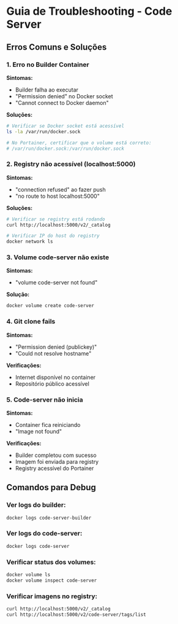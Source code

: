 # Guia de Troubleshooting - Code Server

## Erros Comuns e Soluções

### 1. Erro no Builder Container

**Sintomas:**
- Builder falha ao executar
- "Permission denied" no Docker socket
- "Cannot connect to Docker daemon"

**Soluções:**
```bash
# Verificar se Docker socket está acessível
ls -la /var/run/docker.sock

# No Portainer, certificar que o volume está correto:
# /var/run/docker.sock:/var/run/docker.sock
```

### 2. Registry não acessível (localhost:5000)

**Sintomas:**
- "connection refused" ao fazer push
- "no route to host localhost:5000"

**Soluções:**
```bash
# Verificar se registry está rodando
curl http://localhost:5000/v2/_catalog

# Verificar IP do host do registry
docker network ls
```

### 3. Volume code-server não existe

**Sintomas:**
- "volume code-server not found"

**Solução:**
```bash
docker volume create code-server
```

### 4. Git clone fails

**Sintomas:**
- "Permission denied (publickey)"
- "Could not resolve hostname"

**Verificações:**
- Internet disponível no container
- Repositório público acessível

### 5. Code-server não inicia

**Sintomas:**
- Container fica reiniciando
- "Image not found"

**Verificações:**
- Builder completou com sucesso
- Imagem foi enviada para registry
- Registry acessível do Portainer

## Comandos para Debug

### Ver logs do builder:
```bash
docker logs code-server-builder
```

### Ver logs do code-server:
```bash
docker logs code-server
```

### Verificar status dos volumes:
```bash
docker volume ls
docker volume inspect code-server
```

### Verificar imagens no registry:
```bash
curl http://localhost:5000/v2/_catalog
curl http://localhost:5000/v2/code-server/tags/list
```